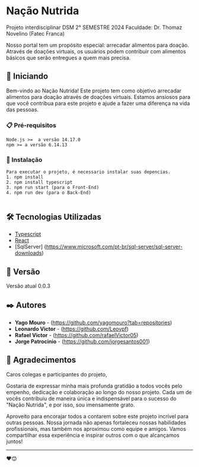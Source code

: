 # Nação Nutrida

Projeto interdisciplinar DSM 2° SEMESTRE 2024 
Faculdade: Dr. Thomaz Novelino (Fatec Franca) 

Nosso portal tem um propósito especial: arrecadar alimentos para doação. Através de doações virtuais, os usuários podem contribuir com alimentos básicos que serão entregues a quem mais precisa.

## 🚀 Iniciando

Bem-vindo ao Nação Nutrida! Este projeto tem como objetivo arrecadar alimentos para doação através de doações virtuais. Estamos ansiosos para que você contribua para este projeto e ajude a fazer uma diferença na vida das pessoas.

### 📋 Pré-requisitos

```
Node.js >=  a versão 14.17.0
npm >= a versão 6.14.13
```

### 🔧 Instalação
```
Para executar o projeto, é necessario instalar suas depencias.
1. npm install
2. npm install typescript
3. npm run start (para o Front-End)
4. npm run dev (para o Back-End)


```
## 🛠️ Tecnologias Utilizadas

* [Typescript](https://www.typescriptlang.org/)
* [React](https://react.dev/)
* [SqlServer] (https://www.microsoft.com/pt-br/sql-server/sql-server-downloads)


## 📌 Versão

Versão atual 0.0.3

## ✒️ Autores

* **Yago Mouro** - (https://github.com/yagomouro?tab=repositories)
* **Leonardo Victor** - (https://github.com/Leovpf)
* **Rafael Victor** - (https://github.com/rafaelVictor05)
* **Jorge Patrocinio** - (https://github.com/jorgesantos001)


## 🎁 Agradecimentos

Caros colegas e participantes do projeto,

Gostaria de expressar minha mais profunda gratidão a todos vocês pelo empenho, dedicação e colaboração ao longo do nosso projeto. Cada um de vocês contribuiu de maneira única e indispensável para o sucesso do "Nação Nutrida", e por isso, sou imensamente grato.

Aproveito para encorajar todos a contarem sobre este projeto incrível para outras pessoas. Nossa jornada não apenas fortaleceu nossas habilidades profissionais, mas também nos aproximou como equipe e amigos. Vamos compartilhar essa experiência e inspirar outros com o que alcançamos juntos!

---
❤️😊
